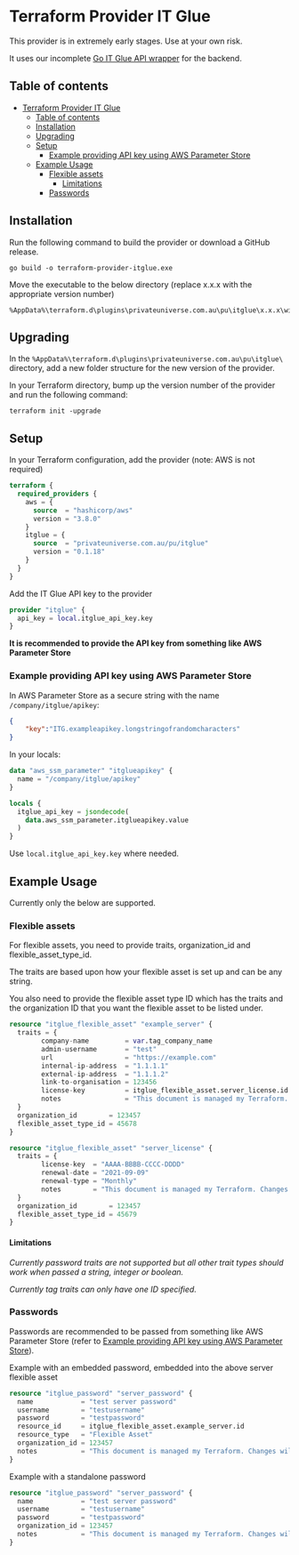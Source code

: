 # Terraform Provider IT Glue

This provider is in extremely early stages. Use at your own risk.

It uses our incomplete [Go IT Glue API wrapper](https://github.com/Private-Universe/itglue) for the backend.

## Table of contents

- [Terraform Provider IT Glue](#terraform-provider-it-glue)
  - [Table of contents](#table-of-contents)
  - [Installation](#installation)
  - [Upgrading](#upgrading)
  - [Setup](#setup)
    - [Example providing API key using AWS Parameter Store](#example-providing-api-key-using-aws-parameter-store)
  - [Example Usage](#example-usage)
    - [Flexible assets](#flexible-assets)
      - [Limitations](#limitations)
    - [Passwords](#passwords)

## Installation

Run the following command to build the provider or download a GitHub release.

```shell
go build -o terraform-provider-itglue.exe
```

Move the executable to the below directory (replace x.x.x with the appropriate version number)
```
%AppData%\terraform.d\plugins\privateuniverse.com.au\pu\itglue\x.x.x\windows_amd64\
```

## Upgrading

In the `%AppData%\terraform.d\plugins\privateuniverse.com.au\pu\itglue\` directory, add a new folder structure for the new version of the provider.

In your Terraform directory, bump up the version number of the provider and run the following command:

```shell
terraform init -upgrade
```

## Setup

In your Terraform configuration, add the provider (note: AWS is not required)
```terraform
terraform {
  required_providers {
    aws = {
      source  = "hashicorp/aws"
      version = "3.8.0"
    }
    itglue = {
      source  = "privateuniverse.com.au/pu/itglue"
      version = "0.1.18"
    }
  }
}
```

Add the IT Glue API key to the provider
```terraform
provider "itglue" {
  api_key = local.itglue_api_key.key
}
```

**It is recommended to provide the API key from something like AWS Parameter Store**

### Example providing API key using AWS Parameter Store

In AWS Parameter Store as a secure string with the name `/company/itglue/apikey`:
```json
{
    "key":"ITG.exampleapikey.longstringofrandomcharacters"
}
```

In your locals:
```terraform
data "aws_ssm_parameter" "itglueapikey" {
  name = "/company/itglue/apikey"
}

locals {
  itglue_api_key = jsondecode(
    data.aws_ssm_parameter.itglueapikey.value
  )
}
```

Use `local.itglue_api_key.key` where needed.

## Example Usage

Currently only the below are supported.

### Flexible assets

For flexible assets, you need to provide traits, organization_id and flexible_asset_type_id.

The traits are based upon how your flexible asset is set up and can be any string.

You also need to provide the flexible asset type ID which has the traits and the organization ID that you want the flexible asset to be listed under.

```terraform
resource "itglue_flexible_asset" "example_server" {
  traits = {
        company-name         = var.tag_company_name
        admin-username       = "test"
        url                  = "https://example.com"
        internal-ip-address  = "1.1.1.1"
        external-ip-address  = "1.1.1.2"
        link-to-organisation = 123456
        license-key          = itglue_flexible_asset.server_license.id
        notes                = "This document is managed my Terraform. Changes will be overridden."
  }
  organization_id        = 123457
  flexible_asset_type_id = 45678
}

resource "itglue_flexible_asset" "server_license" {
  traits = {
        license-key  = "AAAA-BBBB-CCCC-DDDD"
        renewal-date = "2021-09-09"
        renewal-type = "Monthly"
        notes        = "This document is managed my Terraform. Changes will be overridden."
  }
  organization_id        = 123457
  flexible_asset_type_id = 45679
}
```

#### Limitations

*Currently password traits are not supported but all other trait types should work when passed a string, integer or boolean.*

*Currently tag traits can only have one ID specified.*

### Passwords

Passwords are recommended to be passed from something like AWS Parameter Store (refer to [Example providing API key using AWS Parameter Store](#example-providing-api-key-using-aws-parameter-store)).

Example with an embedded password, embedded into the above server flexible asset

```terraform
resource "itglue_password" "server_password" {
  name            = "test server password"
  username        = "testusername"
  password        = "testpassword"
  resource_id     = itglue_flexible_asset.example_server.id
  resource_type   = "Flexible Asset"
  organization_id = 123457
  notes           = "This document is managed my Terraform. Changes will be overridden."
}
```

Example with a standalone password

```terraform
resource "itglue_password" "server_password" {
  name            = "test server password"
  username        = "testusername"
  password        = "testpassword"
  organization_id = 123457
  notes           = "This document is managed my Terraform. Changes will be overridden."
}
```